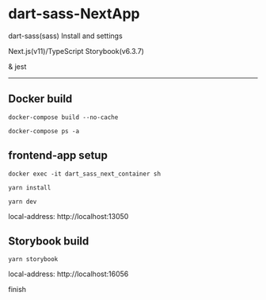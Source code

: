 # dart-sass-NextApp

dart-sass(sass) Install and settings

Next.js(v11)/TypeScript
Storybook(v6.3.7)

& jest

------
## Docker build
```
docker-compose build --no-cache
```

```
docker-compose ps -a
```

## frontend-app setup

```
docker exec -it dart_sass_next_container sh
```

```
yarn install
```

```
yarn dev
```

local-address: http://localhost:13050

## Storybook build

```
yarn storybook
```

local-address: http://localhost:16056

finish

